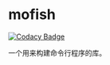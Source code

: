 # mofish

[![Codacy Badge](https://api.codacy.com/project/badge/Grade/6993a202661e43db94e43104da010b50)](https://app.codacy.com/gh/mofishes/mofish?utm_source=github.com&utm_medium=referral&utm_content=mofishes/mofish&utm_campaign=Badge_Grade_Dashboard)

一个用来构建命令行程序的库。
